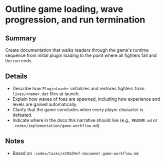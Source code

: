 # Outline game loading, wave progression, and run termination

## Summary
Create documentation that walks readers through the game's runtime sequence from initial plugin loading to the point where all fighters fall and the run ends.

## Details
- Describe how `PluginLoader` initializes and restores fighters from `lives/<name>.dat` files at launch.
- Explain how waves of foes are spawned, including how experience and levels are gained automatically.
- Clarify that the game concludes when every player character is defeated.
- Indicate where in the docs this narrative should live (e.g., `README.md` or `.codex/implementation/game-workflow.md`).

## Notes
- Based on `.codex/tasks/e293d9ef-document-game-workflow.md`.
